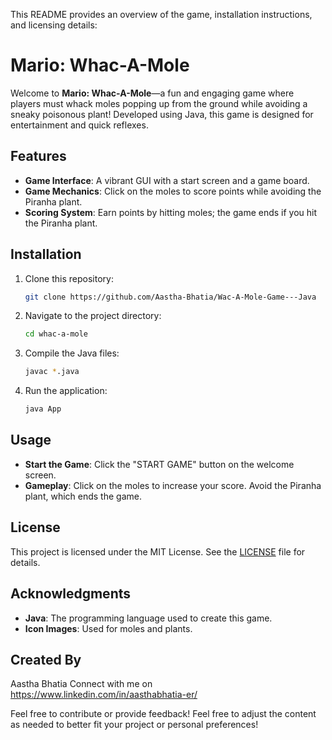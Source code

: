 This README provides an overview of the game, installation instructions, and licensing details:

# Mario: Whac-A-Mole

Welcome to **Mario: Whac-A-Mole**—a fun and engaging game where players must whack moles popping up from the ground while avoiding a sneaky poisonous plant! Developed using Java, this game is designed for entertainment and quick reflexes.

## Features
- **Game Interface**: A vibrant GUI with a start screen and a game board.
- **Game Mechanics**: Click on the moles to score points while avoiding the Piranha plant.
- **Scoring System**: Earn points by hitting moles; the game ends if you hit the Piranha plant.

## Installation
1. Clone this repository:
   ```sh
   git clone https://github.com/Aastha-Bhatia/Wac-A-Mole-Game---Java
   ```
2. Navigate to the project directory:
   ```sh
   cd whac-a-mole
   ```
3. Compile the Java files:
   ```sh
   javac *.java
   ```
4. Run the application:
   ```sh
   java App
   ```

## Usage
- **Start the Game**: Click the "START GAME" button on the welcome screen.
- **Gameplay**: Click on the moles to increase your score. Avoid the Piranha plant, which ends the game.

## License
This project is licensed under the MIT License. See the [LICENSE](LICENSE) file for details.

## Acknowledgments
- **Java**: The programming language used to create this game.
- **Icon Images**: Used for moles and plants.

## Created By
Aastha Bhatia
Connect with me on https://www.linkedin.com/in/aasthabhatia-er/

Feel free to contribute or provide feedback!
Feel free to adjust the content as needed to better fit your project or personal preferences!
